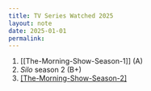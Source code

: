 ```yaml
---
title: TV Series Watched 2025
layout: note
date: 2025-01-01
permalink:
---
```


1. [[The-Morning-Show-Season-1]] (A)
2. *Silo* season 2 (B+)
3. [[The-Morning-Show-Season-2]](B+)